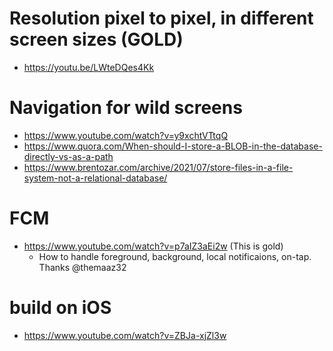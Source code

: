 
# Resolution pixel to pixel, in different screen sizes (GOLD)
 - https://youtu.be/LWteDQes4Kk

# Navigation for wild screens
 - https://www.youtube.com/watch?v=y9xchtVTtqQ
 - https://www.quora.com/When-should-I-store-a-BLOB-in-the-database-directly-vs-as-a-path
 - https://www.brentozar.com/archive/2021/07/store-files-in-a-file-system-not-a-relational-database/

# FCM
 - https://www.youtube.com/watch?v=p7aIZ3aEi2w (This is gold)
    - How to handle foreground, background, local notificaions, on-tap. Thanks @themaaz32

# build on iOS
 - https://www.youtube.com/watch?v=ZBJa-xjZl3w

